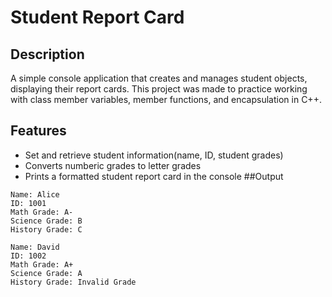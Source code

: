 # Student Report Card
## Description
A simple console application that creates and manages student objects, displaying their report cards. This project was made to practice working with class member variables, member functions, and encapsulation in C++.
## Features
- Set and retrieve student information(name, ID, student grades)
- Converts numberic grades to letter grades
- Prints a formatted student report card in the console
##Output
```
Name: Alice
ID: 1001
Math Grade: A-
Science Grade: B
History Grade: C

Name: David
ID: 1002
Math Grade: A+
Science Grade: A
History Grade: Invalid Grade
```
